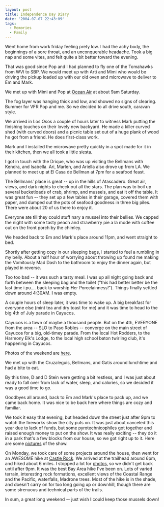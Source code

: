 ```yaml
---
layout: post
title: Independence Day Diary
date: '2004-07-07 22:43:09'
tags:
  - Memories
  - Family
---
```


Went home from work friday feeling prety low. I had the achy
body, the beginnings of a sore throat, and an unconquerable
headache. Took a big nap and some vites, and felt quite a bit
better toward the evening.

That was good since Pop and I had planned to fly one of the
Tomahawks from WVI to SBP. We would meet up with Arti and Mimi
who would be driving the pickup loaded up with our old oven and
microwave to deliver to Em and Mark.

We met up with Mimi and Pop at <a
href=http://www.oceanairflightservices.com>Ocean Air</a> at about
9am Saturday.

The fog layer was hanging thick and low, and showed no signs of
clearing. Bummer for VFR Pop and me. So we decided to all drive
south, caravan style.

We arrived in Los Osos a couple of hours later to witness Mark
putting the finishing touches on their lovely new backyard. He
made a killer curved shed (with curved doors) and a picnic table
set out of a huge plank of wood he got from a friend. He does
first-class work.

Mark and I installed the microwave pretty quickly in a spot made
for it in their kitchen, then we all took a little siesta.

I got in touch with the Drique, who was up visiting the Bellmans
with Kendra, and Isabella. Ari, Marlen, and Ariella also drove up
from LA. We planned to meet up at El Casa de Bellman at 7pm for a
seafood feast.

The Bellmans' place is great -- up in the hills of Atascadero.
Great air, views, and dark nights to check out all the stars.
The plan was to boil up several bucketloads of crab, shrimp, and
mussels, and eat it off the table. It was great fun -- they set
up a few tables in their garage, covered them with paper, and
dumped out the pots of seafood goodness in three big piles. There
were about 20 of us there to enjoy it.

Everyone ate till they could stuff nary a mussel into their
bellies. We capped the night with some tasty peach and strawberry
pie a la mode with coffee out on the front porch by the chimley.

We headed back to Em and Mark's place around 11pm, and went
straight to bed.

Shortly after getting cozy in our sleeping bags, I started to feel
a rumbling in my belly. About a half hour of worrying about
throwing up found me making the Vomitously Mad Dash to the
bathroom to enjoy the dinner again, but played in reverse.

Too too bad -- it was such a tasty meal. I was up all night going
back and forth between the sleeping bag and the toilet ("this
had better better be the last time i pu.... back to worship Her
Porcelainness!"). Things finally settled down around 4:30AM. I
was empty.

A couple hours of sleep later, it was time to wake up. A big
breakfast for everyone else (mint tea and dry toast for me) and it
was time to head to the big 4th of July parade in Cayucos.

Cayucos is a town of maybe a thousand people. But on the 4th,
EVERYONE from the area -- SLO to Paso Robles -- converge on the
main street of Cayucos for a big, old-timey parade. From the
local Hot Rodders, to the Harmony Elk's Lodge, to the local high
school baton twirling club, it's happening in Cayucos.

Photos of the weekend are <a
href=http://nobot.2y.net/pictures/july_4_2004-los_osos/>here</a>.

We met up with the Cruzaleguis, Bellmans, and Gatis around
lunchtime and had a bite to eat.

By this time, D and D Stein were getting a bit restless, and I was
just about ready to fall over from lack of water, sleep, and
calories, so we decided it was a good time to go.

Goodbyes all around, back to Em and Mark's place to pack up, and
we came back home. It was nice to be back here where things are
cozy and familiar.

We took it easy that evening, but headed down the street just
after 9pm to watch the fireworks show the city puts on. It was
just about canceled this year due to lack of funds, but some
pyrotechnicophiles got together and raised enough money to put on
the show. It was really exciting -- they do it in a park that's a
few blocks from our house, so we got right up to it. Here are
some <a
href=http://nobot.2y.net/pictures/july_4_2004-fireworks/>pictures</a>
of the show.

On Monday, we took care of some projects around the house, then
went for an AWESOME hike at <a
href=http://www.bahiker.com/southbayhikes/castlerock.html>Castle
Rock</a>. We arrived at the trailhead around 6pm, and hiked about
6 miles. I stopped a lot for <a
href=http://nobot.2y.net/pictures/july_5_2004-castle_rock/>photos</a>, so we didn't get back until
after 9pm. It was the best Bay Area hike I've been on. Lots of
varied terrain, interesting rock formations, excellent views of
the Coastal Range and the Pacific, waterfalls, Madrone trees.
Most of the hike is in the shade, and doesn't carry on for too
long going up or downhill, though there are some strenuous and
technical parts of the trails.

In sum, a great long weekend -- just wish I could keep those mussels down!
